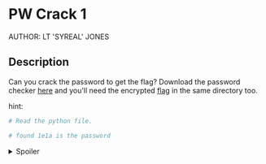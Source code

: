 # PW Crack 1
AUTHOR: LT 'SYREAL' JONES
## Description
Can you crack the password to get the flag?
Download the password checker [here](https://artifacts.picoctf.net/c/11/level1.py) and you'll need the encrypted [flag](https://artifacts.picoctf.net/c/11/level1.flag.txt.enc) in the same directory too.

hint:
```bash
# Read the python file.

# found 1e1a is the password
```
<details>
<summary>Spoiler</summary>

picoCTF{545h_r1ng1ng_fa343060}

</details>
